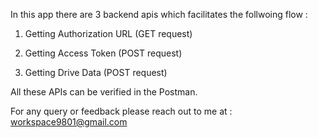 In this app there are 3 backend apis which facilitates the follwoing flow :

1. Getting Authorization URL (GET request)

2. Getting Access Token (POST request)

3. Getting Drive Data (POST request)

All these APIs can be verified in the Postman. 

For any query or feedback please reach out to me at : workspace9801@gmail.com
